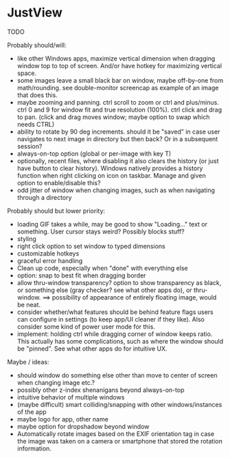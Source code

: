 # JustView

TODO

Probably should/will:
- like other Windows apps, maximize vertical dimension when dragging window top to top of screen. And/or have hotkey for maximizing vertical space.
- some images leave a small black bar on window, maybe off-by-one from math/rounding. see double-monitor screencap as example of an image that does this.
- maybe zooming and panning. ctrl scroll to zoom or ctrl and plus/minus. ctrl 0 and 9 for window fit and true resolution (100%). ctrl click and drag to pan. (click and drag moves window; maybe option to swap which needs CTRL)
- ability to rotate by 90 deg increments. should it be "saved" in case user navigates to next image in directory but then back? Or in a subsequent session?
- always-on-top option (global or per-image with key T)
- optionally, recent files, where disabling it also clears the history (or just have button to clear history). Windows natively provides a history function when right clicking on icon on taskbar. Manage and given option to enable/disable this?
- odd jitter of window when changing images, such as when navigating through a directory


Probably should but lower priority:
- loading GIF takes a while, may be good to show "Loading..." text or something. User cursor stays weird? Possibly blocks stuff?
- styling
- right click option to set window to typed dimensions
- customizable hotkeys
- graceful error handling
- Clean up code, especially when "done" with everything else
- option: snap to best fit when dragging border
- allow thru-window transparency? option to show transparency as black, or something else (gray checker? see what other apps do), or thru-window. ==> possibility of appearance of entirely floating image, would be neat.
- consider whether/what features should be behind feature flags users can configure in settings (to keep app/UI cleaner if they like). Also consider some kind of power user mode for this.
- implement: holding ctrl while dragging corner of window keeps ratio. This actually has some complications, such as where the window should be "pinned". See what other apps do for intuitive UX.


Maybe / ideas:
- should window do something else other than move to center of screen when changing image etc.?
- possibly other z-index shenanigans beyond always-on-top
- intuitive behavior of multiple windows
- (maybe difficult) smart colliding/snapping with other windows/instances of the app
- maybe logo for app, other name
- maybe option for dropshadow beyond window
- Automatically rotate images based on the EXIF orientation tag in case the image was taken on a camera or smartphone that stored the rotation information.